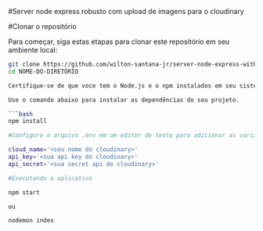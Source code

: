 #Server node express robusto com upload de imagens para o cloudinary


#Clonar o repositório

Para começar, siga estas etapas para clonar este repositório em seu ambiente local:

```bash
git clone https://github.com/wilton-santana-jr/server-node-express-with-cloudinary
cd NOME-DO-DIRETÓRIO

Certifique-se de que voce tem o Node.js e o npm instalados em seu sistema operacional.

Use o comando abaixo para instalar as dependências do seu projeto.

```bash
npm install

#Configure o arquivo .env em um editor de texto para adicionar as variáveis de ambiente do cloudinary

cloud_name='<seu nome do cloudinary>' 
api_key='<sua api key do cloudinary>' 
api_secret='<sua secret api do cloudinary>' 

#Executando o aplicativo 

npm start

ou

nodemon index
